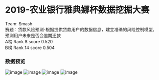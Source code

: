 # 2019-农业银行雅典娜杯数据挖掘大赛
Team: Smash\
赛题：贷款风险预测-根据提供贷款用户的数据信息，建立准确的风险控制模型，预测用户未来是否会逾期还款\
A榜 Rank 8 score 0.520\
B榜 Rank 14 score 0.504

### 数据预览
![image](github.com/Travisgogogo/2019-ABC-Athena/tree/master/images/train_profile.jpeg)
![image](github.com/Travisgogogo/2019-ABC-Athena/tree/master/images/train_behaviors.jpeg)
![image](github.com/Travisgogogo/2019-ABC-Athena/tree/master/images/train_creditBill.jpeg)
![image](github.com/Travisgogogo/2019-ABC-Athena/tree/master/images/train_bankStatement.jpeg)

